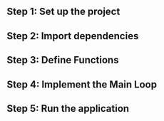 ## Step 1: Set up the project

## Step 2: Import dependencies

## Step 3: Define Functions

## Step 4: Implement the Main Loop

## Step 5: Run the application